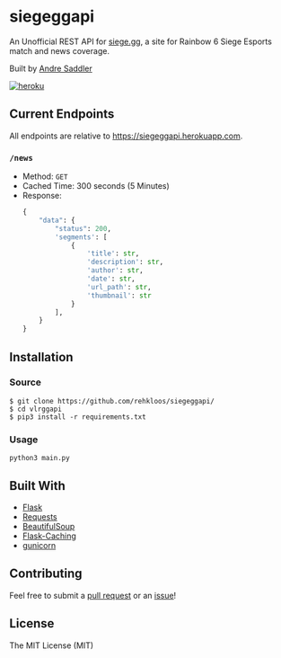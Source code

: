 # siegeggapi

An Unofficial REST API for [siege.gg](https://www.siege.gg/), a site for Rainbow 6 Siege Esports match and news coverage.

Built by [Andre Saddler](https://github.com/rehkloos/)

[![heroku](https://www.herokucdn.com/deploy/button.png)](https://heroku.com/deploy)

## Current Endpoints

All endpoints are relative to https://siegeggapi.herokuapp.com.

### `/news`

- Method: `GET`
- Cached Time: 300 seconds (5 Minutes)
- Response:
  ```python
  {
      "data": {
          "status": 200,
          'segments': [
              {
                  'title': str,
                  'description': str,
                  'author': str,
                  'date': str,
                  'url_path': str,
                  'thumbnail': str
              }
          ],
      }
  }
  ```

## Installation

### Source

```
$ git clone https://github.com/rehkloos/siegeggapi/
$ cd vlrggapi
$ pip3 install -r requirements.txt
```

### Usage

```
python3 main.py
```

## Built With

- [Flask](https://flask.palletsprojects.com/en/1.1.x/)
- [Requests](https://requests.readthedocs.io/en/master/)
- [BeautifulSoup](https://www.crummy.com/software/BeautifulSoup/)
- [Flask-Caching](https://github.com/sh4nks/flask-caching)
- [gunicorn](https://gunicorn.org/)

## Contributing

Feel free to submit a [pull request](https://github.com/rehkloos/siegeggapi/pull/new/master) or an [issue](https://github.com/rehkloos/siegeggapi/issues/new)!

## License

The MIT License (MIT)

